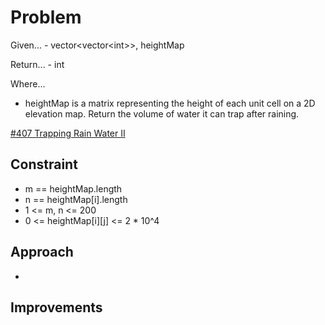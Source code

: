 
# Problem
Given...
    - vector\<vector\<int>>, heightMap

Return...
    - int

Where...
- heightMap is a matrix representing the height of each unit cell on a 2D 
elevation map. Return the volume of water it can trap after raining.

[\#407 Trapping Rain Water II]()

## Constraint
- m == heightMap.length
- n == heightMap\[i].length
- 1 <= m, n <= 200
- 0 <= heightMap\[i]\[j] <= 2 * 10^4

## Approach
- 

## Improvements

